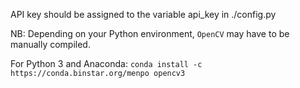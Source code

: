 API key should be assigned to the variable api_key in ./config.py

NB: Depending on your Python environment, ```OpenCV``` may have to be manually compiled. 

For Python 3 and Anaconda: ```conda install -c https://conda.binstar.org/menpo opencv3```




